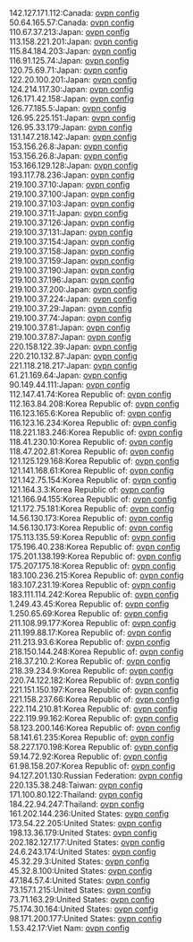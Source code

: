 142.127.171.112:Canada: [ovpn config](vpn/142_127_171_112.ovpn)  
50.64.165.57:Canada: [ovpn config](vpn/50_64_165_57.ovpn)  
110.67.37.213:Japan: [ovpn config](vpn/110_67_37_213.ovpn)  
113.158.221.201:Japan: [ovpn config](vpn/113_158_221_201.ovpn)  
115.84.184.203:Japan: [ovpn config](vpn/115_84_184_203.ovpn)  
116.91.125.74:Japan: [ovpn config](vpn/116_91_125_74.ovpn)  
120.75.69.71:Japan: [ovpn config](vpn/120_75_69_71.ovpn)  
122.20.100.201:Japan: [ovpn config](vpn/122_20_100_201.ovpn)  
124.214.117.30:Japan: [ovpn config](vpn/124_214_117_30.ovpn)  
126.171.42.158:Japan: [ovpn config](vpn/126_171_42_158.ovpn)  
126.77.185.5:Japan: [ovpn config](vpn/126_77_185_5.ovpn)  
126.95.225.151:Japan: [ovpn config](vpn/126_95_225_151.ovpn)  
126.95.33.179:Japan: [ovpn config](vpn/126_95_33_179.ovpn)  
131.147.218.142:Japan: [ovpn config](vpn/131_147_218_142.ovpn)  
153.156.26.8:Japan: [ovpn config](vpn/153_156_26_8.ovpn)  
153.156.26.8:Japan: [ovpn config](vpn/153_156_26_8.ovpn)  
153.166.129.128:Japan: [ovpn config](vpn/153_166_129_128.ovpn)  
193.117.78.236:Japan: [ovpn config](vpn/193_117_78_236.ovpn)  
219.100.37.10:Japan: [ovpn config](vpn/219_100_37_10.ovpn)  
219.100.37.100:Japan: [ovpn config](vpn/219_100_37_100.ovpn)  
219.100.37.103:Japan: [ovpn config](vpn/219_100_37_103.ovpn)  
219.100.37.11:Japan: [ovpn config](vpn/219_100_37_11.ovpn)  
219.100.37.126:Japan: [ovpn config](vpn/219_100_37_126.ovpn)  
219.100.37.131:Japan: [ovpn config](vpn/219_100_37_131.ovpn)  
219.100.37.154:Japan: [ovpn config](vpn/219_100_37_154.ovpn)  
219.100.37.158:Japan: [ovpn config](vpn/219_100_37_158.ovpn)  
219.100.37.159:Japan: [ovpn config](vpn/219_100_37_159.ovpn)  
219.100.37.190:Japan: [ovpn config](vpn/219_100_37_190.ovpn)  
219.100.37.196:Japan: [ovpn config](vpn/219_100_37_196.ovpn)  
219.100.37.200:Japan: [ovpn config](vpn/219_100_37_200.ovpn)  
219.100.37.224:Japan: [ovpn config](vpn/219_100_37_224.ovpn)  
219.100.37.29:Japan: [ovpn config](vpn/219_100_37_29.ovpn)  
219.100.37.74:Japan: [ovpn config](vpn/219_100_37_74.ovpn)  
219.100.37.81:Japan: [ovpn config](vpn/219_100_37_81.ovpn)  
219.100.37.87:Japan: [ovpn config](vpn/219_100_37_87.ovpn)  
220.158.122.39:Japan: [ovpn config](vpn/220_158_122_39.ovpn)  
220.210.132.87:Japan: [ovpn config](vpn/220_210_132_87.ovpn)  
221.118.218.217:Japan: [ovpn config](vpn/221_118_218_217.ovpn)  
61.21.169.64:Japan: [ovpn config](vpn/61_21_169_64.ovpn)  
90.149.44.111:Japan: [ovpn config](vpn/90_149_44_111.ovpn)  
112.147.41.74:Korea Republic of: [ovpn config](vpn/112_147_41_74.ovpn)  
112.163.84.208:Korea Republic of: [ovpn config](vpn/112_163_84_208.ovpn)  
116.123.165.6:Korea Republic of: [ovpn config](vpn/116_123_165_6.ovpn)  
116.123.16.234:Korea Republic of: [ovpn config](vpn/116_123_16_234.ovpn)  
118.221.183.246:Korea Republic of: [ovpn config](vpn/118_221_183_246.ovpn)  
118.41.230.10:Korea Republic of: [ovpn config](vpn/118_41_230_10.ovpn)  
118.47.202.81:Korea Republic of: [ovpn config](vpn/118_47_202_81.ovpn)  
121.125.129.168:Korea Republic of: [ovpn config](vpn/121_125_129_168.ovpn)  
121.141.168.61:Korea Republic of: [ovpn config](vpn/121_141_168_61.ovpn)  
121.142.75.154:Korea Republic of: [ovpn config](vpn/121_142_75_154.ovpn)  
121.164.3.3:Korea Republic of: [ovpn config](vpn/121_164_3_3.ovpn)  
121.166.94.155:Korea Republic of: [ovpn config](vpn/121_166_94_155.ovpn)  
121.172.75.181:Korea Republic of: [ovpn config](vpn/121_172_75_181.ovpn)  
14.56.130.173:Korea Republic of: [ovpn config](vpn/14_56_130_173.ovpn)  
14.56.130.173:Korea Republic of: [ovpn config](vpn/14_56_130_173.ovpn)  
175.113.135.59:Korea Republic of: [ovpn config](vpn/175_113_135_59.ovpn)  
175.196.40.238:Korea Republic of: [ovpn config](vpn/175_196_40_238.ovpn)  
175.201.138.199:Korea Republic of: [ovpn config](vpn/175_201_138_199.ovpn)  
175.207.175.18:Korea Republic of: [ovpn config](vpn/175_207_175_18.ovpn)  
183.100.236.215:Korea Republic of: [ovpn config](vpn/183_100_236_215.ovpn)  
183.107.231.19:Korea Republic of: [ovpn config](vpn/183_107_231_19.ovpn)  
183.111.114.242:Korea Republic of: [ovpn config](vpn/183_111_114_242.ovpn)  
1.249.43.45:Korea Republic of: [ovpn config](vpn/1_249_43_45.ovpn)  
1.250.65.69:Korea Republic of: [ovpn config](vpn/1_250_65_69.ovpn)  
211.108.99.177:Korea Republic of: [ovpn config](vpn/211_108_99_177.ovpn)  
211.199.88.17:Korea Republic of: [ovpn config](vpn/211_199_88_17.ovpn)  
211.213.93.6:Korea Republic of: [ovpn config](vpn/211_213_93_6.ovpn)  
218.150.144.248:Korea Republic of: [ovpn config](vpn/218_150_144_248.ovpn)  
218.37.210.2:Korea Republic of: [ovpn config](vpn/218_37_210_2.ovpn)  
218.39.234.9:Korea Republic of: [ovpn config](vpn/218_39_234_9.ovpn)  
220.74.122.182:Korea Republic of: [ovpn config](vpn/220_74_122_182.ovpn)  
221.151.150.197:Korea Republic of: [ovpn config](vpn/221_151_150_197.ovpn)  
221.158.237.66:Korea Republic of: [ovpn config](vpn/221_158_237_66.ovpn)  
222.114.210.81:Korea Republic of: [ovpn config](vpn/222_114_210_81.ovpn)  
222.119.99.162:Korea Republic of: [ovpn config](vpn/222_119_99_162.ovpn)  
58.123.200.146:Korea Republic of: [ovpn config](vpn/58_123_200_146.ovpn)  
58.141.61.235:Korea Republic of: [ovpn config](vpn/58_141_61_235.ovpn)  
58.227.170.198:Korea Republic of: [ovpn config](vpn/58_227_170_198.ovpn)  
59.14.72.92:Korea Republic of: [ovpn config](vpn/59_14_72_92.ovpn)  
61.98.158.207:Korea Republic of: [ovpn config](vpn/61_98_158_207.ovpn)  
94.127.201.130:Russian Federation: [ovpn config](vpn/94_127_201_130.ovpn)  
220.135.38.248:Taiwan: [ovpn config](vpn/220_135_38_248.ovpn)  
171.100.80.122:Thailand: [ovpn config](vpn/171_100_80_122.ovpn)  
184.22.94.247:Thailand: [ovpn config](vpn/184_22_94_247.ovpn)  
161.202.144.236:United States: [ovpn config](vpn/161_202_144_236.ovpn)  
173.54.22.205:United States: [ovpn config](vpn/173_54_22_205.ovpn)  
198.13.36.179:United States: [ovpn config](vpn/198_13_36_179.ovpn)  
202.182.127.177:United States: [ovpn config](vpn/202_182_127_177.ovpn)  
24.6.243.174:United States: [ovpn config](vpn/24_6_243_174.ovpn)  
45.32.29.3:United States: [ovpn config](vpn/45_32_29_3.ovpn)  
45.32.8.100:United States: [ovpn config](vpn/45_32_8_100.ovpn)  
47.184.57.4:United States: [ovpn config](vpn/47_184_57_4.ovpn)  
73.157.1.215:United States: [ovpn config](vpn/73_157_1_215.ovpn)  
73.71.163.29:United States: [ovpn config](vpn/73_71_163_29.ovpn)  
75.174.30.164:United States: [ovpn config](vpn/75_174_30_164.ovpn)  
98.171.200.177:United States: [ovpn config](vpn/98_171_200_177.ovpn)  
1.53.42.17:Viet Nam: [ovpn config](vpn/1_53_42_17.ovpn)  
